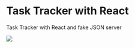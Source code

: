 # Task Tracker with React

Task Tracker with React and fake JSON server

![](https://imgur.com/ATBeW3T.gif)
